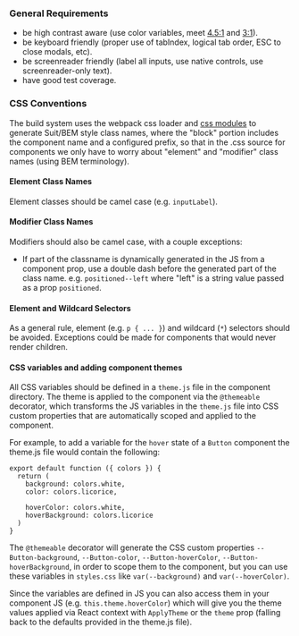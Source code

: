 ### General Requirements

- be high contrast aware (use color variables, meet [4.5:1](http://www.w3.org/TR/WCAG20-TECHS/G18.html) and [3:1](http://www.w3.org/TR/WCAG20-TECHS/G183.html)).
- be keyboard friendly (proper use of tabIndex, logical tab order, ESC to close modals, etc).
- be screenreader friendly (label all inputs, use native controls, use screenreader-only text).
- have good test coverage.

### CSS Conventions

The build system uses the webpack css loader and [css modules](https://github.com/css-modules/css-modules) to generate
Suit/BEM style class names, where the "block" portion includes the component name and a configured prefix, so that
in the .css source for components we only have to worry about "element" and "modifier" class names (using BEM terminology).

#### Element Class Names

Element classes should be camel case (e.g. `inputLabel`).

#### Modifier Class Names

Modifiers should also be camel case, with a couple exceptions:

- If part of the classname is dynamically generated in the JS from a component prop, use a double dash before the generated part of the class name. e.g. `positioned--left` where "left" is a string value passed as a prop `positioned`.

#### Element and Wildcard Selectors

As a general rule, element (e.g. `p { ... }`) and wildcard (`*`) selectors should be avoided. Exceptions could be made for
components that would never render children.

#### CSS variables and adding component themes

All CSS variables should be defined in a `theme.js` file in the component directory. The theme is applied to the component via the `@themeable` decorator, which transforms the JS variables in the `theme.js` file into CSS custom properties that are automatically scoped and applied to the component.

For example, to add a variable for the `hover` state of a `Button` component the theme.js file would contain the following:

```
export default function ({ colors }) {
  return (
    background: colors.white,
    color: colors.licorice,

    hoverColor: colors.white,
    hoverBackground: colors.licorice
  )
}
```

The `@themeable` decorator will generate the CSS custom properties `--Button-background`, `--Button-color`, `--Button-hoverColor`, `--Button-hoverBackground`, in order to scope them to the component, but you can use these variables in `styles.css` like `var(--background)`
and `var(--hoverColor)`.

Since the variables are defined in JS you can also access them in your component JS (e.g. `this.theme.hoverColor`) which will give
you the theme values applied via React context with `ApplyTheme` or the `theme` prop (falling back to the defaults provided in the theme.js file).

